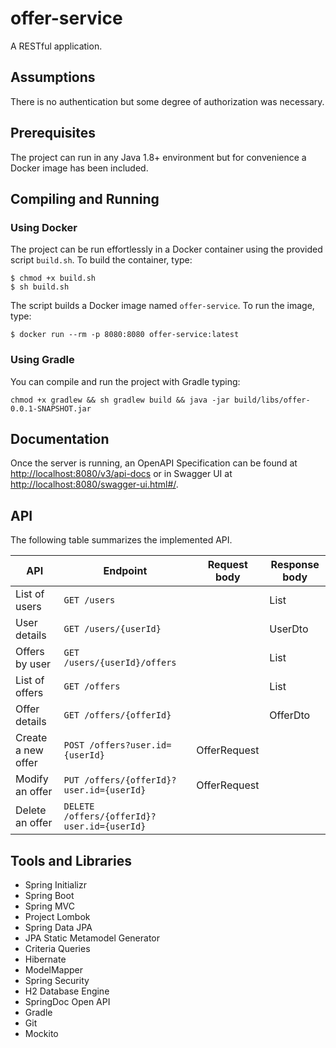 # offer-service
A RESTful application.

## Assumptions
There is no authentication but some degree of authorization was necessary.

## Prerequisites
The project can run in any Java 1.8+ environment but for convenience a Docker image has been included.

## Compiling and Running
### Using Docker
The project can be run effortlessly in a Docker container using the provided script `build.sh`. To build the container,
type:
```
$ chmod +x build.sh
$ sh build.sh
```
The script builds a Docker image named `offer-service`. To run the image, type:
```
$ docker run --rm -p 8080:8080 offer-service:latest
```

### Using Gradle
You can compile and run the project with Gradle typing:
```
chmod +x gradlew && sh gradlew build && java -jar build/libs/offer-0.0.1-SNAPSHOT.jar
```

## Documentation
Once the server is running, an OpenAPI Specification can be found at
[http://localhost:8080/v3/api-docs](http://localhost:8080/v3/api-docs) or in Swagger UI at
[http://localhost:8080/swagger-ui.html#/](http://localhost:8080/swagger-ui.html#/).

## API
The following table summarizes the implemented API.

| API                | Endpoint                                    | Request body | Response body  |
|--------------------|---------------------------------------------|--------------|----------------|
| List of users      | `GET /users`                                |              | List<UserDto>  |
| User details       | `GET /users/{userId}`                       |              | UserDto        |
| Offers by user     | `GET /users/{userId}/offers`                |              | List<OfferDto> |
| List of offers     | `GET /offers`                               |              | List<OfferDto> |
| Offer details      | `GET /offers/{offerId}`                     |              | OfferDto       |
| Create a new offer | `POST /offers?user.id={userId}`             | OfferRequest |                |
| Modify an offer    | `PUT /offers/{offerId}?user.id={userId}`    | OfferRequest |                |
| Delete an offer    | `DELETE /offers/{offerId}?user.id={userId}` |              |                |

## Tools and Libraries
- Spring Initializr
- Spring Boot
- Spring MVC
- Project Lombok
- Spring Data JPA
- JPA Static Metamodel Generator
- Criteria Queries
- Hibernate
- ModelMapper
- Spring Security
- H2 Database Engine
- SpringDoc Open API
- Gradle
- Git
- Mockito
